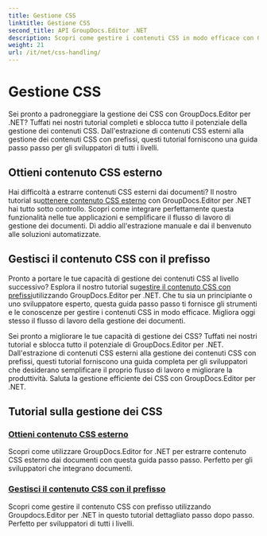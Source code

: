 ```yaml
---
title: Gestione CSS
linktitle: Gestione CSS
second_title: API GroupDocs.Editor .NET
description: Scopri come gestire i contenuti CSS in modo efficace con GroupDocs.Editor per .NET. Estrai contenuti CSS esterni e gestisci i contenuti CSS con prefissi senza sforzo.
weight: 21
url: /it/net/css-handling/
---
```


# Gestione CSS


Sei pronto a padroneggiare la gestione dei CSS con GroupDocs.Editor per .NET? Tuffati nei nostri tutorial completi e sblocca tutto il potenziale della gestione dei contenuti CSS. Dall'estrazione di contenuti CSS esterni alla gestione dei contenuti CSS con prefissi, questi tutorial forniscono una guida passo passo per gli sviluppatori di tutti i livelli.

## Ottieni contenuto CSS esterno

 Hai difficoltà a estrarre contenuti CSS esterni dai documenti? Il nostro tutorial su[ottenere contenuto CSS esterno](./get-external-css-content/) con GroupDocs.Editor per .NET hai tutto sotto controllo. Scopri come integrare perfettamente questa funzionalità nelle tue applicazioni e semplificare il flusso di lavoro di gestione dei documenti. Dì addio all'estrazione manuale e dai il benvenuto alle soluzioni automatizzate.

## Gestisci il contenuto CSS con il prefisso

 Pronto a portare le tue capacità di gestione dei contenuti CSS al livello successivo? Esplora il nostro tutorial su[gestire il contenuto CSS con prefissi](./handle-css-content-with-prefix/)utilizzando GroupDocs.Editor per .NET. Che tu sia un principiante o uno sviluppatore esperto, questa guida passo passo ti fornisce gli strumenti e le conoscenze per gestire i contenuti CSS in modo efficace. Migliora oggi stesso il flusso di lavoro della gestione dei documenti.

Sei pronto a migliorare le tue capacità di gestione dei CSS? Tuffati nei nostri tutorial e sblocca tutto il potenziale di GroupDocs.Editor per .NET. Dall'estrazione di contenuti CSS esterni alla gestione dei contenuti CSS con prefissi, questi tutorial forniscono una guida completa per gli sviluppatori che desiderano semplificare il proprio flusso di lavoro e migliorare la produttività. Saluta la gestione efficiente dei CSS con GroupDocs.Editor per .NET. 
## Tutorial sulla gestione dei CSS
### [Ottieni contenuto CSS esterno](./get-external-css-content/)
Scopri come utilizzare GroupDocs.Editor for .NET per estrarre contenuto CSS esterno dai documenti con questa guida passo passo. Perfetto per gli sviluppatori che integrano documenti.
### [Gestisci il contenuto CSS con il prefisso](./handle-css-content-with-prefix/)
Scopri come gestire il contenuto CSS con prefisso utilizzando Groupdocs.Editor per .NET in questo tutorial dettagliato passo dopo passo. Perfetto per sviluppatori di tutti i livelli.